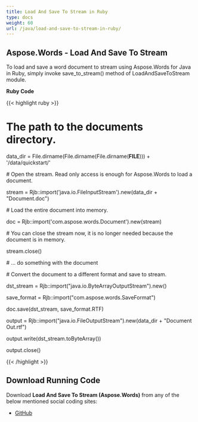 ```yaml
---
title: Load And Save To Stream in Ruby
type: docs
weight: 60
url: /java/load-and-save-to-stream-in-ruby/
---
```


## **Aspose.Words - Load And Save To Stream**
To load and save a word document to stream using Aspose.Words for Java in Ruby, simply invoke save_to_stream() method of LoadAndSaveToStream module.

**Ruby Code**

{{< highlight ruby >}}

 # The path to the documents directory.

data_dir = File.dirname(File.dirname(File.dirname(__FILE__))) + '/data/quickstart/'

\# Open the stream. Read only access is enough for Aspose.Words to load a document.

stream = Rjb::import('java.io.FileInputStream').new(data_dir + "Document.doc")

\# Load the entire document into memory.

doc = Rjb::import('com.aspose.words.Document').new(stream)

\# You can close the stream now, it is no longer needed because the document is in memory.

stream.close()

\# ... do something with the document

\# Convert the document to a different format and save to stream.

dst_stream = Rjb::import("java.io.ByteArrayOutputStream").new()

save_format = Rjb::import("com.aspose.words.SaveFormat")

doc.save(dst_stream, save_format.RTF)

output = Rjb::import("java.io.FileOutputStream").new(data_dir + "Document Out.rtf")

output.write(dst_stream.toByteArray())

output.close()

{{< /highlight >}}
## **Download Running Code**
Download **Load And Save To Stream (Aspose.Words)** from any of the below mentioned social coding sites:

- [GitHub](https://github.com/aspose-words/Aspose.Words-for-Java/blob/master/Plugins/Aspose_Words_Java_for_Ruby/lib/asposewordsjavaforruby/loadandsavetostream.rb)
